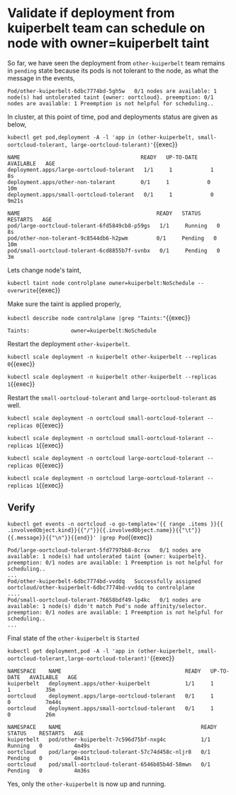 # Validate if deployment from kuiperbelt team can schedule on node with owner=kuiperbelt taint

So far, we have seen the deployment from `other-kuiperbelt` team remains in `pending` state because its pods is not tolerant to the node, as what the message in the events,

```text
Pod/other-kuiperbelt-6dbc7774bd-5gh5w   0/1 nodes are available: 1 node(s) had untolerated taint {owner: oortcloud}. preemption: 0/1 nodes are available: 1 Preemption is not helpful for scheduling..
```
In cluster, at this point of time, pod and deployments status are given as below,

`kubectl get pod,deployment -A -l 'app in (other-kuiperbelt, small-oortcloud-tolerant, large-oortcloud-tolerant)'`{{exec}}

```text
NAME                                      READY   UP-TO-DATE   AVAILABLE   AGE
deployment.apps/large-oortcloud-tolerant   1/1     1            1           8s
deployment.apps/other-non-tolerant        0/1     1            0           10m
deployment.apps/small-oortcloud-tolerant   0/1     1            0           9m21s

NAME                                           READY   STATUS    RESTARTS   AGE
pod/large-oortcloud-tolerant-6fd5849cb8-p59gs   1/1     Running   0          8s
pod/other-non-tolerant-9c8544db6-h2pwm         0/1     Pending   0          10m
pod/small-oortcloud-tolerant-6cd8855b7f-svnbx   0/1     Pending   0          3m

```

Lets change node's taint,

`kubectl taint node controlplane owner=kuiperbelt:NoSchedule --overwrite`{{exec}}

Make sure the taint is applied properly,

`kubectl describe node controlplane |grep "Taints:"`{{exec}}

```text
Taints:             owner=kuiperbelt:NoSchedule
```

Restart the deployment `other-kuiperbelt`.

`kubectl scale deployment -n kuiperbelt other-kuiperbelt --replicas 0`{{exec}}

`kubectl scale deployment -n kuiperbelt other-kuiperbelt --replicas 1`{{exec}}

Restart the `small-oortcloud-tolerant` and `large-oortcloud-tolerant` as well.

`kubectl scale deployment -n oortcloud small-oortcloud-tolerant --replicas 0`{{exec}}

`kubectl scale deployment -n oortcloud small-oortcloud-tolerant --replicas 1`{{exec}}

`kubectl scale deployment -n oortcloud large-oortcloud-tolerant --replicas 0`{{exec}}

`kubectl scale deployment -n oortcloud large-oortcloud-tolerant --replicas 1`{{exec}}

## Verify

`kubectl get events -n oortcloud -o go-template='{{ range .items }}{{ .involvedObject.kind}}{{"/"}}{{.involvedObject.name}}{{"\t"}}{{.message}}{{"\n"}}{{end}}' |grep Pod`{{exec}}

```text
Pod/large-oortcloud-tolerant-5fd7797bb8-8crxx   0/1 nodes are available: 1 node(s) had untolerated taint {owner: kuiperbelt}. preemption: 0/1 nodes are available: 1 Preemption is not helpful for scheduling..
...
Pod/other-kuiperbelt-6dbc7774bd-vvddq   Successfully assigned oortcloud/other-kuiperbelt-6dbc7774bd-vvddq to controlplane
....
Pod/small-oortcloud-tolerant-76658bdf49-lp4kc   0/1 nodes are available: 1 node(s) didn't match Pod's node affinity/selector. preemption: 0/1 nodes are available: 1 Preemption is not helpful for scheduling..
...
```

Final state of the `other-kuiperbelt` is `Started`

`kubectl get deployment,pod -A -l 'app in (other-kuiperbelt, small-oortcloud-tolerant,large-oortcloud-tolerant)'`{{exec}}

```text
NAMESPACE    NAME                                       READY   UP-TO-DATE   AVAILABLE   AGE
kuiperbelt   deployment.apps/other-kuiperbelt           1/1     1            1           35m
oortcloud    deployment.apps/large-oortcloud-tolerant   0/1     1            0           7m44s
oortcloud    deployment.apps/small-oortcloud-tolerant   0/1     1            0           26m

NAMESPACE    NAME                                            READY   STATUS    RESTARTS   AGE
kuiperbelt   pod/other-kuiperbelt-7c596d75bf-nxg4c           1/1     Running   0          4m49s
oortcloud    pod/large-oortcloud-tolerant-57c74d458c-nljr8   0/1     Pending   0          4m41s
oortcloud    pod/small-oortcloud-tolerant-6546b85b4d-58mwn   0/1     Pending   0          4m36s
```

Yes, only the `other-kuiperbelt` is now up and running.
